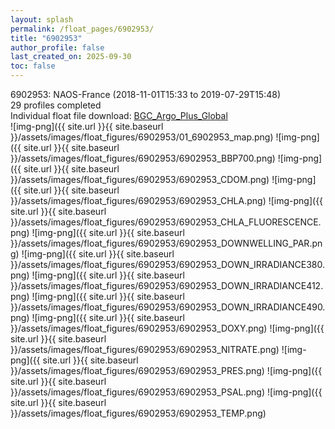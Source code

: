 ```yaml
---
layout: splash
permalink: /float_pages/6902953/
title: "6902953"
author_profile: false
last_created_on: 2025-09-30
toc: false
---
```

 
6902953: NAOS-France (2018-11-01T15:33 to 2019-07-29T15:48)\
29 profiles completed\
Individual float file download: [BGC_Argo_Plus_Global](https://ftp.soest.hawaii.edu/bgc_argo_plus/Individual_Floats/outliers_removed/6902953_Sprof_processed.nc)\
![img-png]({{ site.url }}{{ site.baseurl }}/assets/images/float_figures/6902953/01_6902953_map.png)
![img-png]({{ site.url }}{{ site.baseurl }}/assets/images/float_figures/6902953/6902953_BBP700.png)
![img-png]({{ site.url }}{{ site.baseurl }}/assets/images/float_figures/6902953/6902953_CDOM.png)
![img-png]({{ site.url }}{{ site.baseurl }}/assets/images/float_figures/6902953/6902953_CHLA.png)
![img-png]({{ site.url }}{{ site.baseurl }}/assets/images/float_figures/6902953/6902953_CHLA_FLUORESCENCE.png)
![img-png]({{ site.url }}{{ site.baseurl }}/assets/images/float_figures/6902953/6902953_DOWNWELLING_PAR.png)
![img-png]({{ site.url }}{{ site.baseurl }}/assets/images/float_figures/6902953/6902953_DOWN_IRRADIANCE380.png)
![img-png]({{ site.url }}{{ site.baseurl }}/assets/images/float_figures/6902953/6902953_DOWN_IRRADIANCE412.png)
![img-png]({{ site.url }}{{ site.baseurl }}/assets/images/float_figures/6902953/6902953_DOWN_IRRADIANCE490.png)
![img-png]({{ site.url }}{{ site.baseurl }}/assets/images/float_figures/6902953/6902953_DOXY.png)
![img-png]({{ site.url }}{{ site.baseurl }}/assets/images/float_figures/6902953/6902953_NITRATE.png)
![img-png]({{ site.url }}{{ site.baseurl }}/assets/images/float_figures/6902953/6902953_PRES.png)
![img-png]({{ site.url }}{{ site.baseurl }}/assets/images/float_figures/6902953/6902953_PSAL.png)
![img-png]({{ site.url }}{{ site.baseurl }}/assets/images/float_figures/6902953/6902953_TEMP.png)
